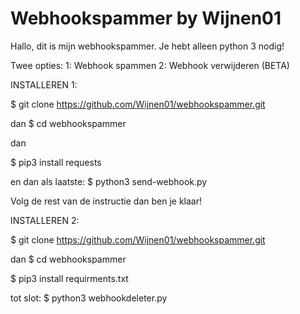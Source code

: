 # Webhookspammer by Wijnen01
Hallo, dit is mijn webhookspammer.
Je hebt alleen python 3 nodig!

Twee opties: 
1: Webhook spammen
2: Webhook verwijderen (BETA)


INSTALLEREN 1:

$ git clone https://github.com/Wijnen01/webhookspammer.git

dan
$ cd webhookspammer

dan

$ pip3 install requests

en dan als laatste: 
$ python3 send-webhook.py

Volg de rest van de instructie dan ben je klaar!



INSTALLEREN 2:

$ git clone https://github.com/Wijnen01/webhookspammer.git

dan
$ cd webhookspammer

$ pip3 install requirments.txt

tot slot:
$ python3 webhookdeleter.py
